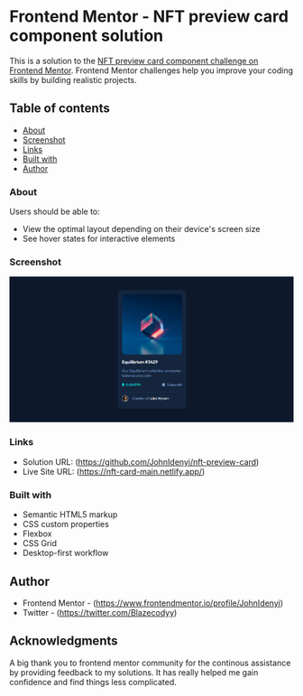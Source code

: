 # Frontend Mentor - NFT preview card component solution

This is a solution to the [NFT preview card component challenge on Frontend Mentor](https://www.frontendmentor.io/challenges/nft-preview-card-component-SbdUL_w0U). Frontend Mentor challenges help you improve your coding skills by building realistic projects. 

## Table of contents

  - [About](#About)
  - [Screenshot](#screenshot)
  - [Links](#links)
  - [Built with](#built-with)
- [Author](#author)


### About

Users should be able to:

- View the optimal layout depending on their device's screen size
- See hover states for interactive elements

### Screenshot

![](./images/screenshot.jpg)


### Links

- Solution URL: (https://github.com/JohnIdenyi/nft-preview-card)
- Live Site URL: (https://nft-card-main.netlify.app/)


### Built with

- Semantic HTML5 markup
- CSS custom properties
- Flexbox
- CSS Grid
- Desktop-first workflow

## Author

- Frontend Mentor - (https://www.frontendmentor.io/profile/JohnIdenyi)
- Twitter - (https://twitter.com/Blazecodyy)

## Acknowledgments

A big thank you to frontend mentor community for the continous assistance by providing feedback to my solutions. It has really helped me gain confidence and find things less complicated.
